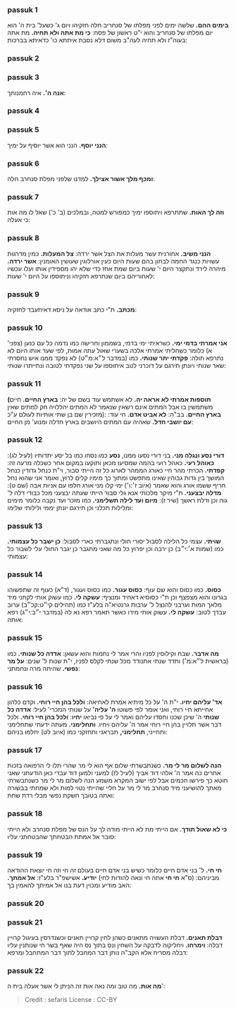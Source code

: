 
### passuk 1
<b>בימים ההם.</b> שלשה ימים לפני מפלתו של סנחריב חלה חזקיהו ויום ג' כשעל' בית ה' הוא יום מפלתו של סנחריב והוא י"ט ראשון של פסח:
<b>כי מת אתה ולא תחיה.</b> מת אתה בעוה"ז ולא תחיה לעה"ב משום דלא נסבת איתתא כו' כדאיתא בברכות:

### passuk 2

### passuk 3
<b>אנה ה'.</b> איה רחמנותך:

### passuk 4

### passuk 5
<b>הנני יוסף.</b> הנני הוא אשר יוסיף על ימיך:

### passuk 6
<b>ומכף מלך אשור אצילך.</b> למדנו שלפני מפלת סנחרב חלה:

### passuk 7
<b>וזה לך האות.</b> שתתרפא ויתוספו ימיך כמפורש למטה, ובמלכים (ב' כ') שאל לו מה אות כי אעלה:

### passuk 8
<b>הנני משיב.</b> אחורנית עשר מעלות את הצל אשר ירדה:
<b>צל המעלות.</b> כמין מדרגות עשויות כנגד החמה לבחון בהם שעות היום כעין אורלוגין שעושין האומנין:
<b>אשר ירדה.</b> מיהרה לירד ונתקצר היום י' שעות ביום שמת אחז כדי שלא יהו מספידין אותו ועלו עכשיו לאחוריהם ביום שנתרפא חזקיהו וניתוספו על היום י' שעות:

### passuk 9
<b>מכתב.</b> ת"י כתב אודאה על ניסא דאיתעבד לחזקיה:

### passuk 10
<b>אני אמרתי בדמי ימי.</b> כשראיתי ימי בדמי, בשממון וחרישה כמו נדמה כל עם כנען (צפני' א) כלומר כשחליתי אמרתי אלכה בשערי שאול עתה אמות, לפי שעד אותו היום לא נתרפא חולה:
<b>פקדתי יתר שנותי.</b> כמו (במדבר ל״א:מ״ט) לא נפקד ממנו איש נחסרתי שאר שנותי ויונתן תירגם על דוכרני לטב איתוספו על שני נפקדתי לטובה ונתייתרו שנותי:

### passuk 11
<b>(תוספות אמרתי לא אראה יה.</b> לא אשתמש עוד בשם של יה:
<b>בארץ החיים.</b> חיים משתמשין בו אבל המתים אינם רשאין שנאמר לא המתים יהללויה חק למתים שאין מזכירין שם בן שתי אותיות לעולם ע"כ):
<b>בארץ החיים.</b> בב"ה:
<b>לא אביט אדם.</b> חי עוד:
<b>עם יושבי חדל.</b> שאהיה עם המתים היושבים בארץ חדלה ומנוע' מן החיים:

### passuk 12
<b>דורי נסע ונגלה מני.</b> בני דורי נסעו ממנו, <b>נסע</b> כמו נסחו כמו בל יסע יתדותיו (לעיל לג):
<b>כאוהל רעי.</b> כאהל רועי בהמה שמסיעו מכאן ותוקעו במקום אחר כשכלה מרעה זה:
<b>קפדתי.</b> הכרתי מהר חיי כאורג הממהר לארוג כל זה הייתי סבור, וי"ת כנחל גדודין כנחל המושך בין גדות גבוהין שאינו מתפשט ומתוך כך מימיו קלים לרוץ, ואומר אני שהוא נחל חריף ששמו אורג והוא שאמר (איוב ז׳:ו׳) ימי קלו מני אורג חלפו עם אניות אבה (שם ט):
<b>מדלה יבצעני.</b> ת"י מיקר מלכותי אנא גלי סבור הייתי שעתה יבצעני מכל כבודי דלה ל' גוה וכן ודלת ראשך (שיר ז):
<b>מיום ועד לילה תשלימני.</b> כמו מזכר ועד נקבה כלומר מימים ומלילות תכלני וכן תירגם יונתן יממי ולילותי שלימו:

### passuk 13
<b>שויתי.</b> עצמי כל הלילה לסבול יסורי חולי ונתגברתי כארי לסבול:
<b>כן ישבר כל עצמותי.</b> כמו (שמות א׳:י״ב) כן ירבה וכן יפרוץ כל מה שאני מתגבר כן יגבר החולי עלי לשבור כל עצמותי:

### passuk 14
<b>כסוס.</b> כמו כסוס והוא שם עוף:
<b>כסוס עגור.</b> כמו כסוס ועגור, (ד"א) כעוף זה שתפשוהו בגרונו והוא מצפצף וכן ת"י כסוסיא דאחיד ומנציף:
<b>עשקה לי.</b> כמו עשוק אותי לקחני מיד מלאך המות וערבני להנצל ל' ערבות גרנטיא"ה בלע"ז כמו (תהילים קי״ט:קכ״ב) ערוב עבדך לטוב:
<b>עשקה לי.</b> עשוק אותי מידו כאשר תאמר רפא נא לה (במדבר י״ב:י״ג) רפא אותה:

### passuk 15
<b>מה אדבר.</b> שבח וקילוסין לפניו והרי אמר לי נחמות והוא עשאן:
<b>אדדה כל שנותי.</b> כמו (בראשית ל״א:מ׳) ותדד שנתי אתנודד מכל שנתי לקלס לפניו, י"ת שנות ל' שנים:
<b>על מר נפשי.</b> שהיתה מרה ונחמתני:

### passuk 16
<b>אד' עליהם יחיו.</b> י"ת ה' על כל מיתיא אמרת לאחיאה:
<b>ולכל בהן חיי רוחי.</b> וקדם כלהון אחייתא חיי רוחי, ואני אומר לפי פשוטו <b>ה' עליה'</b> על שנותי הנזכרי' לעיל:
<b>אדדה כל שנותי</b> ה' שיכן שכנו וחסדו עליהם ואמר לי על פי נביאו <b>יחיו</b>:
<b>ולכל בהן חיי רוחי.</b> ולכל דבר אשר תלויין בהן חיי רוחי אמר ה' עליהם ויחיו.
<b>ותחלימני.</b> מעתה ידעתי שתחלימני ותחייני, <b>תחלימני,</b> תבראני ותחזקני כמו (איוב לט) יחלמו בניהם:

### passuk 17
<b>הנה לשלום מר לי מר.</b> כשנתבשרתי שלום אף הוא לי מר שהרי תלו לי הרפואה בזכות אחרים כה אמר ה' אלהי דוד אביך (לעיל לז) למעני ולמען דוד עבדי כאן הודעתני שאני חוטא כך פירשו חכמים אבל לפי ישוב המקרא משמע הנה לשלום מר לי מר כשנתבשרתי מאתך להושיעני מיד סנחרב מר לי מר על חליי שהייתי נטוי למות ולא שמחתי בבשורה ואתה בטובך חשקת נפשי מבלי רדת שחת:

### passuk 18
<b>כי לא שאול תודך.</b> אם הייתי מת לא הייתי מודה לך על הנס של מפלת סנחרב ולא הייתי סובר אל אמתת הבטחתך שהבטחתני עליו:

### passuk 19
<b>חי חי.</b> ל' בני אדם חיים כלומר כשיש בני אדם חיים בעולם זה חי וזה חי יוצאת ההודאה מביניהם: (ס"א <b>חי חי</b> אתה חי ונאה להודות לחי)
<b>יודיע.</b> אשישפ"ר בלע"ז:
<b>אל אמתך.</b> האב מודיע ומכוין דעת בנו אל אמיתך להאמין בך:

### passuk 20

### passuk 21
<b>דבלת תאנים.</b> דבלת העשויה מתאנים כשהן לחין קרויין תאנים וכשנדרסין בעיגול קרויין דבלה:
<b>וימרחו.</b> ויחליקוה לדבקה על השחין ונס בתוך נס היה שאף בשר חי שנותנין עליו דבלה מסריח אלא הקב"ה נותן דבר המחבל לתוך דבר המתחבל ומרפא:

### passuk 22
<b>מה אות.</b> מה טוב ומה נאה אות זה הניתן לי אשר אעלה בית ה':

>Credit : sefaris
>License : CC-BY